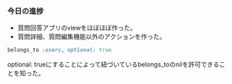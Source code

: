 ### 今日の進捗

* 質問回答アプリのviewをほぼほぼ作った。
* 質問詳細、質問編集機能以外のアクションを作った。


```ruby
belongs_to :users, optional: true
```
optional: trueにすることによって紐づいているbelongs_toのnilを許可できることを知った。

